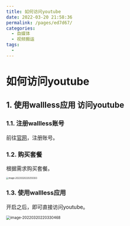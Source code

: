 ```yaml
---
title: 如何访问youtube
date: 2022-03-20 21:58:36
permalink: /pages/ed7d67/
categories: 
  - 自媒体
  - 视频搬运
tags: 
  - 
---
```


# 如何访问youtube

## 1. 使用wallless应用 访问youtube

### 1.1. 注册wallless账号

前往[官网](https://portal.wallless.xyz/)，注册账号。

### 1.2. 购买套餐

根据需求购买套餐。

<img src="/Users/guoshunfa/Library/Application Support/typora-user-images/image-20220320220250303.png" alt="image-20220320220250303" style="zoom:40%;" /> 

### 1.3. 使用wallless应用

开启之后，即可直接访问youtube。

<img src="/Users/guoshunfa/Library/Application Support/typora-user-images/image-20220320220330468.png" alt="image-20220320220330468" style="zoom:70%;" /> 

